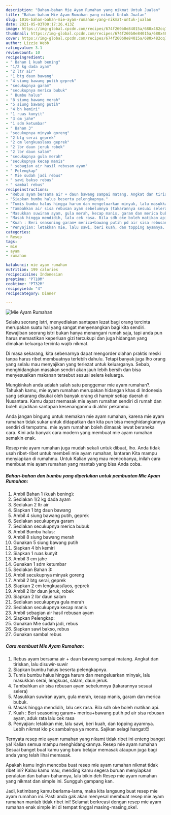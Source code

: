 ```yaml
---
description: "Bahan-bahan Mie Ayam Rumahan yang nikmat Untuk Jualan"
title: "Bahan-bahan Mie Ayam Rumahan yang nikmat Untuk Jualan"
slug: 1016-bahan-bahan-mie-ayam-rumahan-yang-nikmat-untuk-jualan
date: 2021-05-03T00:17:26.413Z
image: https://img-global.cpcdn.com/recipes/674f260b0e84015a/680x482cq70/mie-ayam-rumahan-foto-resep-utama.jpg
thumbnail: https://img-global.cpcdn.com/recipes/674f260b0e84015a/680x482cq70/mie-ayam-rumahan-foto-resep-utama.jpg
cover: https://img-global.cpcdn.com/recipes/674f260b0e84015a/680x482cq70/mie-ayam-rumahan-foto-resep-utama.jpg
author: Lizzie Webb
ratingvalue: 3.1
reviewcount: 10
recipeingredient:
- " Bahan 1 kuah bening"
- "1/2 kg dada ayam"
- "2 ltr air"
- "1 btg daun bawang"
- "4 siung bawang putih geprek"
- "secukupnya garam"
- "secukupnya merica bubuk"
- " Bumbu halus"
- "8 siung bawang merah"
- "5 siung bawang putih"
- "4 bh kemiri"
- "1 ruas kunyit"
- "3 cm jahe"
- "1 sdm ketumbar"
- " Bahan 3"
- "secukupnya minyak goreng"
- "2 btg serai geprek"
- "2 cm lengkuaslaos geprek"
- "2 lbr daun jeruk robek"
- "2 lbr daun salam"
- "secukupnya gula merah"
- "secukupnya kecap manis"
- " sebagian air hasil rebusan ayam"
- " Pelengkap"
- " Mie sudah jadi rebus"
- " sawi bakso rebus"
- " sambal rebus"
recipeinstructions:
- "Rebus ayam bersama air + daun bawang sampai matang. Angkat dan tiriskan, lalu disuwir-suwir"
- "Siapkan bumbu halus beserta pelengkapnya."
- "Tumis bumbu halus hingga harum dan mengeluarkan minyak, lalu masukkan serai, lengkuas, salam, daun jeruk."
- "Tambahkan air sisa rebusan ayam sebelumnya (takarannya sesuai selera)"
- "Masukkan suwiran ayam, gula merah, kecap manis, garam dan merica bubuk."
- "Masak hingga mendidih, lalu cek rasa. Bila sdh oke boleh matikan api."
- "Kuah : Beri seasoning garam+ merica+bawang putih pd air sisa rebusan ayam, aduk rata lalu cek rasa"
- "Penyajian: letakkan mie, lalu sawi, beri kuah, dan topping ayamnya. Lebih nikmat klo pk sambalnya ya moms. Sajikan selagi hangat😊"
categories:
- Resep
tags:
- mie
- ayam
- rumahan

katakunci: mie ayam rumahan 
nutrition: 199 calories
recipecuisine: Indonesian
preptime: "PT10M"
cooktime: "PT32M"
recipeyield: "4"
recipecategory: Dinner

---
```



![Mie Ayam Rumahan](https://img-global.cpcdn.com/recipes/674f260b0e84015a/680x482cq70/mie-ayam-rumahan-foto-resep-utama.jpg)

Selaku seorang istri, menyediakan santapan lezat bagi orang tercinta merupakan suatu hal yang sangat menyenangkan bagi kita sendiri. Kewajiban seorang istri bukan hanya menangani rumah saja, tapi anda pun harus memastikan keperluan gizi tercukupi dan juga hidangan yang dimakan keluarga tercinta wajib nikmat.

Di masa  sekarang, kita sebenarnya dapat mengorder olahan praktis meski tanpa harus ribet membuatnya terlebih dahulu. Tetapi banyak juga lho orang yang selalu mau menyajikan yang terlezat untuk keluarganya. Sebab, menghidangkan masakan sendiri akan jauh lebih bersih dan bisa menyesuaikan makanan tersebut sesuai selera keluarga. 



Mungkinkah anda adalah salah satu penggemar mie ayam rumahan?. Tahukah kamu, mie ayam rumahan merupakan hidangan khas di Indonesia yang sekarang disukai oleh banyak orang di hampir setiap daerah di Nusantara. Kamu dapat memasak mie ayam rumahan sendiri di rumah dan boleh dijadikan santapan kesenanganmu di akhir pekanmu.

Anda jangan bingung untuk memakan mie ayam rumahan, karena mie ayam rumahan tidak sukar untuk didapatkan dan kita pun bisa menghidangkannya sendiri di tempatmu. mie ayam rumahan boleh dimasak lewat beraneka cara. Kini ada banyak cara modern yang membuat mie ayam rumahan semakin enak.

Resep mie ayam rumahan juga mudah sekali untuk dibuat, lho. Anda tidak usah ribet-ribet untuk membeli mie ayam rumahan, lantaran Kita mampu menyiapkan di rumahmu. Untuk Kalian yang mau mencobanya, inilah cara membuat mie ayam rumahan yang mantab yang bisa Anda coba.

<!--inarticleads1-->

##### Bahan-bahan dan bumbu yang diperlukan untuk pembuatan Mie Ayam Rumahan:

1. Ambil  Bahan 1 (kuah bening):
1. Sediakan 1/2 kg dada ayam
1. Sediakan 2 ltr air
1. Siapkan 1 btg daun bawang
1. Ambil 4 siung bawang putih, geprek
1. Sediakan secukupnya garam
1. Sediakan secukupnya merica bubuk
1. Ambil  Bumbu halus:
1. Ambil 8 siung bawang merah
1. Gunakan 5 siung bawang putih
1. Siapkan 4 bh kemiri
1. Siapkan 1 ruas kunyit
1. Ambil 3 cm jahe
1. Gunakan 1 sdm ketumbar
1. Sediakan  Bahan 3:
1. Ambil secukupnya minyak goreng
1. Ambil 2 btg serai, geprek
1. Siapkan 2 cm lengkuas/laos, geprek
1. Ambil 2 lbr daun jeruk, robek
1. Siapkan 2 lbr daun salam
1. Sediakan secukupnya gula merah
1. Sediakan secukupnya kecap manis
1. Ambil  sebagian air hasil rebusan ayam
1. Siapkan  Pelengkap:
1. Gunakan  Mie sudah jadi, rebus
1. Siapkan  sawi bakso, rebus
1. Gunakan  sambal rebus




<!--inarticleads2-->

##### Cara membuat Mie Ayam Rumahan:

1. Rebus ayam bersama air + daun bawang sampai matang. Angkat dan tiriskan, lalu disuwir-suwir
1. Siapkan bumbu halus beserta pelengkapnya.
1. Tumis bumbu halus hingga harum dan mengeluarkan minyak, lalu masukkan serai, lengkuas, salam, daun jeruk.
1. Tambahkan air sisa rebusan ayam sebelumnya (takarannya sesuai selera)
1. Masukkan suwiran ayam, gula merah, kecap manis, garam dan merica bubuk.
1. Masak hingga mendidih, lalu cek rasa. Bila sdh oke boleh matikan api.
1. Kuah : Beri seasoning garam+ merica+bawang putih pd air sisa rebusan ayam, aduk rata lalu cek rasa
1. Penyajian: letakkan mie, lalu sawi, beri kuah, dan topping ayamnya. Lebih nikmat klo pk sambalnya ya moms. Sajikan selagi hangat😊




Ternyata resep mie ayam rumahan yang nikamt tidak ribet ini enteng banget ya! Kalian semua mampu menghidangkannya. Resep mie ayam rumahan Sesuai banget buat kamu yang baru belajar memasak ataupun juga bagi anda yang telah lihai memasak.

Apakah kamu ingin mencoba buat resep mie ayam rumahan nikmat tidak ribet ini? Kalau kamu mau, mending kamu segera buruan menyiapkan peralatan dan bahan-bahannya, lalu bikin deh Resep mie ayam rumahan yang nikmat dan simple ini. Sungguh gampang kan. 

Jadi, ketimbang kamu berlama-lama, maka kita langsung buat resep mie ayam rumahan ini. Pasti anda gak akan menyesal membuat resep mie ayam rumahan mantab tidak ribet ini! Selamat berkreasi dengan resep mie ayam rumahan enak simple ini di tempat tinggal masing-masing,oke!.

